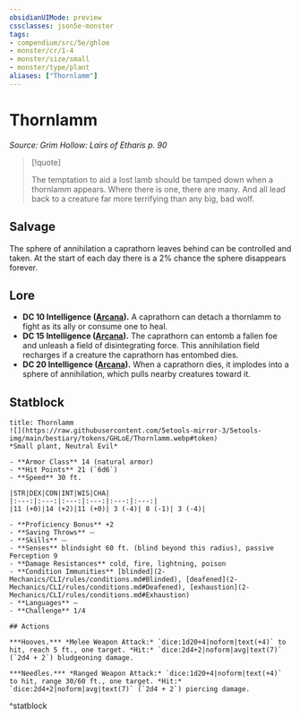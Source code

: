 ```yaml
---
obsidianUIMode: preview
cssclasses: json5e-monster
tags:
- compendium/src/5e/ghloe
- monster/cr/1-4
- monster/size/small
- monster/type/plant
aliases: ["Thornlamm"]
---
```

# Thornlamm
*Source: Grim Hollow: Lairs of Etharis p. 90*  

> [!quote]  
> 
> The temptation to aid a lost lamb should be tamped down when a thornlamm appears. Where there is one, there are many. And all lead back to a creature far more terrifying than any big, bad wolf.

## Salvage

The sphere of annihilation a caprathorn leaves behind can be controlled and taken. At the start of each day there is a 2% chance the sphere disappears forever.

## Lore

- **DC 10 Intelligence ([Arcana](2-Mechanics/CLI/rules/skills.md#Arcana)).** A caprathorn can detach a thornlamm to fight as its ally or consume one to heal.  
- **DC 15 Intelligence ([Arcana](2-Mechanics/CLI/rules/skills.md#Arcana)).** The caprathorn can entomb a fallen foe and unleash a field of disintegrating force. This annihilation field recharges if a creature the caprathorn has entombed dies.  
- **DC 20 Intelligence ([Arcana](2-Mechanics/CLI/rules/skills.md#Arcana)).** When a caprathorn dies, it implodes into a sphere of annihilation, which pulls nearby creatures toward it.  

## Statblock

```ad-statblock
title: Thornlamm
![](https://raw.githubusercontent.com/5etools-mirror-3/5etools-img/main/bestiary/tokens/GHLoE/Thornlamm.webp#token)
*Small plant, Neutral Evil*

- **Armor Class** 14 (natural armor)
- **Hit Points** 21 (`6d6`)
- **Speed** 30 ft.

|STR|DEX|CON|INT|WIS|CHA|
|:---:|:---:|:---:|:---:|:---:|:---:|
|11 (+0)|14 (+2)|11 (+0)| 3 (-4)| 8 (-1)| 3 (-4)|

- **Proficiency Bonus** +2
- **Saving Throws** ⏤
- **Skills** ⏤
- **Senses** blindsight 60 ft. (blind beyond this radius), passive Perception 9
- **Damage Resistances** cold, fire, lightning, poison
- **Condition Immunities** [blinded](2-Mechanics/CLI/rules/conditions.md#Blinded), [deafened](2-Mechanics/CLI/rules/conditions.md#Deafened), [exhaustion](2-Mechanics/CLI/rules/conditions.md#Exhaustion)
- **Languages** —
- **Challenge** 1/4

## Actions

***Hooves.*** *Melee Weapon Attack:* `dice:1d20+4|noform|text(+4)` to hit, reach 5 ft., one target. *Hit:* `dice:2d4+2|noform|avg|text(7)` (`2d4 + 2`) bludgeoning damage.

***Needles.*** *Ranged Weapon Attack:* `dice:1d20+4|noform|text(+4)` to hit, range 30/60 ft., one target. *Hit:* `dice:2d4+2|noform|avg|text(7)` (`2d4 + 2`) piercing damage.
```
^statblock